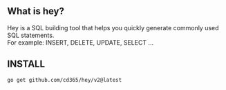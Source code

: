 ## What is hey?

Hey is a SQL building tool that helps you quickly generate commonly used SQL statements. <br>
For example: INSERT, DELETE, UPDATE, SELECT ...

## INSTALL
```shell
go get github.com/cd365/hey/v2@latest
```

